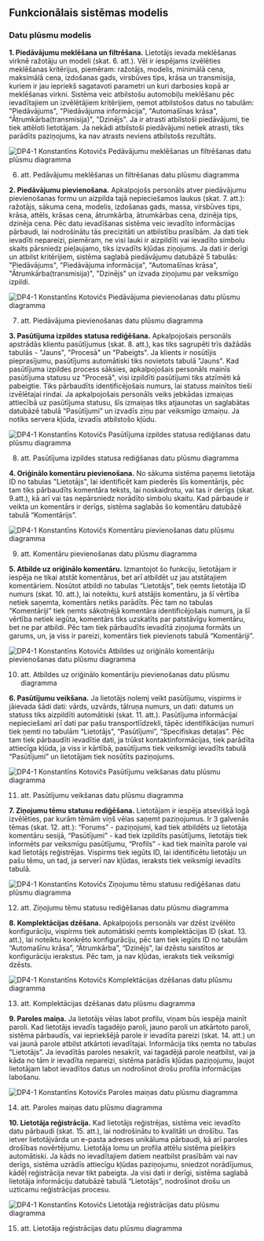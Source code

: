 ## Funkcionālais sistēmas modelis
### Datu plūsmu modelis

**1.	Piedāvājumu meklēšana un filtrēšana.** Lietotājs ievada meklēšanas virknē ražotāju un modeli (skat. 6. att.). Vēl ir iespējams izvēlēties meklēšanas kritērijus, piemēram: ražotājs, modelis, minimālā cena, maksimālā cena, izdošanas gads, virsbūves tips, krāsa un transmisija, kuriem ir jau iepriekš sagatavoti parametri un kuri darbosies kopā ar meklēšanas virkni. Sistēma veic atbilstošu automobiļu meklēšanu pēc ievadītajiem un izvēlētājiem kritērijiem, ņemot atbilstošos datus no tabulām: "Piedāvājums", "Piedāvājuma informācija", "Automašīnas krāsa", "Ātrumkārba(transmisija)", "Dzinējs". Ja ir atrasti atbilstoši piedāvājumi, tie tiek attēloti lietotājam. Ja nekādi atbilstoši piedāvājumi netiek atrasti, tiks parādīts paziņojums, ka nav atrasts neviens atbilstošs rezultāts.

![DP4-1 Konstantīns Kotovičs Pedāvājumu meklēšanas un filtrēšanas datu plūsmu diagramma](https://github.com/rvt-prog-kval-24/DP41-KonstantinsKotovics-TimeklaLietotneAutomasinuMeklesanaiUnPardosanaiTiessaiste/blob/main/documentation/atteli/6.%20att.%20Pedāvājumu%20meklēšanas%20un%20filtrēšanas%20datu%20plūsmu%20diagramma.png)

6. att. Pedāvājumu meklēšanas un filtrēšanas datu plūsmu diagramma

**2.	Piedāvājumu pievienošana.** Apkalpojošs personāls atver piedāvājumu pievienošanas formu un aizpilda tajā nepieciešamos laukus (skat. 7. att.): ražotājs, sākuma cena, modelis, izdošanas gads,  massa, virsbūves tips, krāsa, attēls, krāsas cena, ātrumkārba, ātrumkārbas cena, dzinēja tips, dzinēja cena. Pēc datu ievadīšanas sistēma veic ievadīto informācijas pārbaudi, lai nodrošinātu tās precizitāti un atbilstību prasībām. Ja dati tiek ievadīti nepareizi, piemēram, ne visi lauki ir aizpildīti vai ievadīto simbolu skaits pārsniedz pieļaujamo, tiks izvadīts kļūdas ziņojums. Ja dati ir derīgi un atbilst kritērijiem, sistēma saglabā piedāvājumu datubāzē 5 tabulās: "Piedāvājums", "Piedāvājuma informācija", "Automašīnas krāsa", "Ātrumkārba(transmisija)", "Dzinējs" un izvada ziņojumu par veiksmīgo izpildi.

![DP4-1 Konstantīns Kotovičs Piedāvājuma pievienošanas datu plūsmu diagramma](https://github.com/rvt-prog-kval-24/DP41-KonstantinsKotovics-TimeklaLietotneAutomasinuMeklesanaiUnPardosanaiTiessaiste/blob/main/documentation/atteli/7.%20att.%20Piedāvājuma%20pievienošanas%20datu%20plūsmu%20diagramma.png)

7. att. Piedāvājuma pievienošanas datu plūsmu diagramma

**3.	Pasūtījuma izpildes statusa rediģēšana.** Apkalpojošais personāls apstrādās klientu pasūtījumus (skat. 8. att.), kas tiks sagrupēti trīs dažādās tabulās - "Jauns", "Procesā" un "Pabeigts". Ja klients ir nosūtījis pieprasījumu, pasūtījums automātiski tiks novietots tabulā "Jauns". Kad pasūtījuma izpildes process sāksies, apkalpojošais personāls mainīs pasūtījuma statusu uz "Procesā", visi izpildīti pasūtījumi tiks atzīmēti kā pabeigtie. Tiks pārbaudīts identificējošais numurs, lai statuss mainītos tieši izvēlētajai rindai. Ja apkalpojošais personāls veiks jebkādas izmaiņas attiecībā uz pasūtījuma statusu, šīs izmaiņas tiks atjaunotas un saglabātas datubāzē tabulā “Pasūtījumi” un izvadīs ziņu par veiksmīgo izmaiņu. Ja notiks servera kļūda, izvadīs atbilstošo kļūdu.

![DP4-1 Konstantīns Kotovičs Pasūtījuma izpildes statusa rediģšanas datu plūsmu diagramma](https://github.com/rvt-prog-kval-24/DP41-KonstantinsKotovics-TimeklaLietotneAutomasinuMeklesanaiUnPardosanaiTiessaiste/blob/main/documentation/atteli/8.%20att.%20Pasūtījuma%20izpildes%20statusa%20rediģšanas%20datu%20plūsmu%20diagramma.png)

8. att. Pasūtījuma izpildes statusa rediģšanas datu plūsmu diagramma

**4.	Oriģinālo komentāru pievienošana.**  No sākuma sistēma paņems lietotāja ID no tabulas "Lietotājs", lai identificēt kam piederēs šīs komentārijs, pēc tam tiks pārbaudīts komentāra teksts, lai noskaidrotu, vai tas ir derīgs (skat. 9.att.), kā arī vai tas nepārsniedz norādīto simbolu skaitu. Kad pārbaude ir veikta un komentārs ir derīgs, sistēma saglabās šo komentāru datubāzē tabulā “Komentārijs”. 

![DP4-1 Konstantīns Kotovičs Komentāru pievienošanas datu plūsmu diagramma](https://github.com/rvt-prog-kval-24/DP41-KonstantinsKotovics-TimeklaLietotneAutomasinuMeklesanaiUnPardosanaiTiessaiste/blob/main/documentation/atteli/9.%20att.%20Komentāru%20pievienošanas%20datu%20plūsmu%20diagramma.png)

9. att. Komentāru pievienošanas datu plūsmu diagramma

**5.	Atbilde uz oriģinālo komentāru.** Izmantojot šo funkciju, lietotājam ir iespēja ne tikai atstāt komentārus, bet arī atbildēt uz jau atstātajiem komentāriem. Nosūtot atbildi no tabulas “Lietotājs”, tiek ņemts lietotāja ID numurs  (skat. 10. att.), lai noteiktu, kurš atstājis komentāru, ja šī vērtība netiek saņemta, komentārs netiks parādīts. Pēc tam no tabulas “Komentāriji” tiek ņemts sākotnējā komentāra identificējošais numurs, ja šī vērtība netiek iegūta, komentārs tiks uzskatīts par patstāvīgu komentāru, bet ne par atbildi. Pēc tam tiek pārbaudīts ievadītā ziņojuma formāts un garums, un, ja viss ir pareizi, komentārs tiek pievienots tabulā “Komentāriji”. 

![DP4-1 Konstantīns Kotovičs Atbildes uz oriģinālo komentāriju pievienošanas datu plūsmu diagramma](https://github.com/rvt-prog-kval-24/DP41-KonstantinsKotovics-TimeklaLietotneAutomasinuMeklesanaiUnPardosanaiTiessaiste/blob/main/documentation/atteli/10.%20att.%20Atbildes%20uz%20oriģinālo%20komentāriju%20pievienošanas%20datu%20plūsmu%20diagramma.png)

10. att. Atbildes uz oriģinālo komentāriju pievienošanas datu plūsmu diagramma

**6.	Pasūtījumu veikšana.** Ja lietotājs nolemj veikt pasūtījumu, vispirms ir jāievada šādi dati: vārds, uzvārds, tālruņa numurs, un dati: datums un statuss tiks aizpildīti automātiski  (skat. 11. att.). Pasūtījuma informācijai nepieciešami arī dati par pašu transportlīdzekli, tāpēc identifikācijas numuri tiek ņemti no tabulām “Lietotājs”, “Pasūtījumi”, “Specifiskas detaļas”. Pēc tam tiek pārbaudīti ievadītie dati, ja trūkst kontaktinformācijas, tiek parādīta attiecīga kļūda, ja viss ir kārtībā, pasūtījums tiek veiksmīgi ievadīts tabulā “Pasūtījumi” un lietotājam tiek nosūtīts paziņojums.

![DP4-1 Konstantīns Kotovičs Pasūtījumu veikšanas datu plūsmu diagramma](https://github.com/rvt-prog-kval-24/DP41-KonstantinsKotovics-TimeklaLietotneAutomasinuMeklesanaiUnPardosanaiTiessaiste/blob/main/documentation/atteli/11.%20att.%20Pasūtījumu%20veikšanas%20datu%20plūsmu%20diagramma.png)

11. att. Pasūtījumu veikšanas datu plūsmu diagramma

**7.	Ziņojumu tēmu statusu rediģēšana.** Lietotājam ir iespēja atsevišķā logā izvēlēties, par kurām tēmām viņš vēlas saņemt paziņojumus. Ir 3 galvenās tēmas  (skat. 12. att.): “Forums” - paziņojumi, kad tiek atbildēts uz lietotāja komentāru sesijā, “Pasūtījumi” - kad tiek izpildīts pasūtījums, lietotājs tiek informēts par veiksmīgu pasūtījumu, “Profils” - kad tiek mainīta parole vai kad lietotājs reģistrējas. Vispirms tiek iegūts ID, lai identificētu lietotāju un pašu tēmu, un tad, ja serverī nav kļūdas, ieraksts tiek veiksmīgi ievadīts tabulā.

![DP4-1 Konstantīns Kotovičs Ziņojumu tēmu statusu rediģēšanas datu plūsmu diagramma](https://github.com/rvt-prog-kval-24/DP41-KonstantinsKotovics-TimeklaLietotneAutomasinuMeklesanaiUnPardosanaiTiessaiste/blob/main/documentation/atteli/12.%20att.%20Ziņojumu%20tēmu%20statusu%20rediģēšanas%20datu%20plūsmu%20diagramma.png)

12. att. Ziņojumu tēmu statusu rediģēšanas datu plūsmu diagramma

**8.	Komplektācijas dzēšana.** Apkalpojošs personāls var dzēst izvēlēto konfigurāciju, vispirms tiek automātiski ņemts komplektācijas ID  (skat. 13. att.), lai noteiktu konkrēto konfigurāciju, pēc tam tiek iegūts ID no tabulām “Automašīnu krāsa”, “Ātrumkārba”, “Dzinējs”, lai dzēstu saistītos ar konfigurāciju ierakstus. Pēc tam, ja nav kļūdas, ieraksts tiek veiksmīgi dzēsts. 

![DP4-1 Konstantīns Kotovičs Komplektācijas dzēšanas datu plūsmu diagramma](https://github.com/rvt-prog-kval-24/DP41-KonstantinsKotovics-TimeklaLietotneAutomasinuMeklesanaiUnPardosanaiTiessaiste/blob/main/documentation/atteli/13.%20att.%20Komplektācijas%20dzēšanas%20datu%20plūsmu%20diagramma.png)

13. att. Komplektācijas dzēšanas datu plūsmu diagramma

**9.	Paroles maiņa.** Ja lietotājs vēlas labot profilu, viņam būs iespēja mainīt paroli. Kad lietotājs ievadīs tagadējo paroli, jauno paroli un atkārtoto paroli, sistēma pārbaudīs, vai iepriekšējā parole ir ievadīta pareizi (skat. 14. att.) un vai jaunā parole atbilst atkārtoti ievadītajai. Informācija tiks ņemta no tabulas “Lietotājs”. Ja ievadītās paroles nesakrīt, vai tagadējā parole neatbilst, vai ja kāda no tām ir ievadīta nepareizi, sistēma parādīs kļūdas paziņojumu, ļaujot lietotājam labot ievadītos datus un nodrošinot drošu profila informācijas labošanu.

![DP4-1 Konstantīns Kotovičs Paroles maiņas datu plūsmu diagramma](https://github.com/rvt-prog-kval-24/DP41-KonstantinsKotovics-TimeklaLietotneAutomasinuMeklesanaiUnPardosanaiTiessaiste/blob/main/documentation/atteli/14.%20att.%20Paroles%20maiņas%20datu%20plūsmu%20diagramma.png)

14. att. Paroles maiņas datu plūsmu diagramma

**10.	Lietotāja reģistrācija.** Kad lietotājs reģistrējas, sistēma veic ievadīto datu pārbaudi (skat. 15. att.), lai nodrošinātu to kvalitāti un drošību. Tas ietver lietotājvārda un e-pasta adreses unikāluma pārbaudi, kā arī paroles drošības novērtējumu. Lietotāja lomu un profila attēlu sistēma piešķirs automātiski. Ja kāds no ievadītajiem datiem neatbilst prasībām vai nav derīgs, sistēma uzrādīs attiecīgu kļūdas paziņojumu, sniedzot norādījumus, kādēļ reģistrācija nevar tikt pabeigta.  Ja visi dati ir derīgi, sistēma saglabā lietotāja informāciju datubāzē tabulā “Lietotājs”, nodrošinot drošu un uzticamu reģistrācijas procesu.

![DP4-1 Konstantīns Kotovičs Lietotāja reģistrācijas datu plūsmu diagramma](https://github.com/rvt-prog-kval-24/DP41-KonstantinsKotovics-TimeklaLietotneAutomasinuMeklesanaiUnPardosanaiTiessaiste/blob/main/documentation/atteli/15.%20att.%20Lietotāja%20reģistrācijas%20datu%20plūsmu%20diagramma.png)

15. att. Lietotāja reģistrācijas datu plūsmu diagramma
